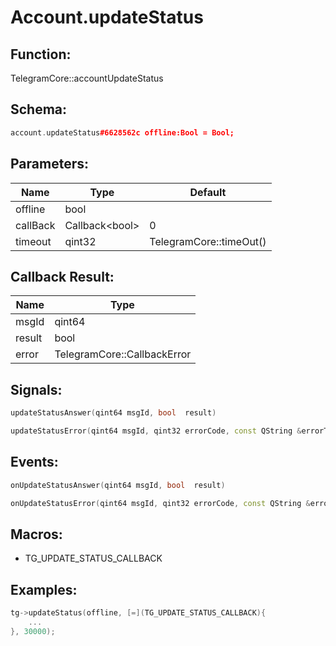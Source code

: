 # Account.updateStatus

## Function:

TelegramCore::accountUpdateStatus

## Schema:

```c++
account.updateStatus#6628562c offline:Bool = Bool;
```
## Parameters:

|Name|Type|Default|
|----|----|-------|
|offline|bool||
|callBack|Callback&lt;bool&gt;|0|
|timeout|qint32|TelegramCore::timeOut()|

## Callback Result:

|Name|Type|
|----|----|
|msgId|qint64|
|result|bool|
|error|TelegramCore::CallbackError|

## Signals:

```c++
updateStatusAnswer(qint64 msgId, bool  result)
```
```c++
updateStatusError(qint64 msgId, qint32 errorCode, const QString &errorText)
```

## Events:

```c++
onUpdateStatusAnswer(qint64 msgId, bool  result)
```
```c++
onUpdateStatusError(qint64 msgId, qint32 errorCode, const QString &errorText)
```

## Macros:

* TG_UPDATE_STATUS_CALLBACK

## Examples:

```c++
tg->updateStatus(offline, [=](TG_UPDATE_STATUS_CALLBACK){
    ...
}, 30000);
```
